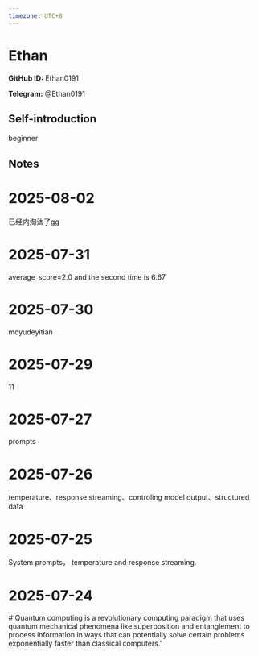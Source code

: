 ```yaml
---
timezone: UTC+8
---
```


# Ethan

**GitHub ID:** Ethan0191

**Telegram:** @Ethan0191

## Self-introduction

beginner

## Notes

<!-- Content_START -->
# 2025-08-02

已经内淘汰了gg

# 2025-07-31

average_score=2.0 and the second time is 6.67

# 2025-07-30

moyudeyitian

# 2025-07-29

11

# 2025-07-27

prompts

# 2025-07-26

temperature、response streaming、controling model output、structured data

# 2025-07-25

System prompts， temperature and response streaming.

# 2025-07-24

#'Quantum computing is a revolutionary computing paradigm that uses quantum mechanical phenomena like superposition and entanglement to process information in ways that can potentially solve certain problems exponentially faster than classical computers.'


<!-- Content_END -->
